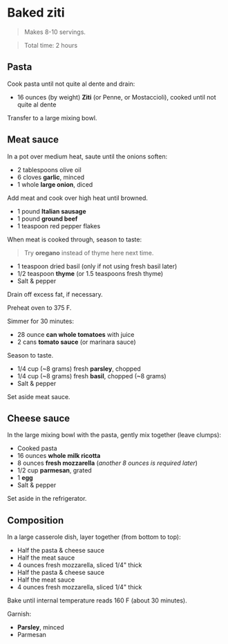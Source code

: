 # Baked ziti

> Makes 8-10 servings.

> Total time: 2 hours

## Pasta

Cook pasta until not quite al dente and drain:

- 16 ounces (by weight) **Ziti** (or Penne, or Mostaccioli), cooked until not quite al dente

Transfer to a large mixing bowl.

## Meat sauce

In a pot over medium heat, saute until the onions soften:

- 2 tablespoons olive oil
- 6 cloves **garlic**, minced
- 1 whole **large onion**, diced

Add meat and cook over high heat until browned.

- 1 pound **Italian sausage**
- 1 pound **ground beef**
- 1 teaspoon red pepper flakes

When meat is cooked through, season to taste:

> Try **oregano** instead of thyme here next time.

- 1 teaspoon dried basil (only if not using fresh basil later)
- 1/2 teaspoon **thyme** (or 1.5 teaspoons fresh thyme)
- Salt & pepper

Drain off excess fat, if necessary.

Preheat oven to 375 F.

Simmer for 30 minutes:

- 28 ounce **can whole tomatoes** with juice
- 2 cans **tomato sauce** (or marinara sauce)

Season to taste.

- 1/4 cup (~8 grams) fresh **parsley**, chopped
- 1/4 cup (~8 grams) fresh **basil**, chopped (~8 grams)
- Salt & pepper

Set aside meat sauce.

## Cheese sauce

In the large mixing bowl with the pasta, gently mix together (leave clumps):

- Cooked pasta
- 16 ounces **whole milk ricotta**
- 8 ounces **fresh mozzarella** (*another 8 ounces is required later*)
- 1/2 cup **parmesan**, grated
- 1 **egg**
- Salt & pepper

Set aside in the refrigerator.

## Composition

In a large casserole dish, layer together (from bottom to top):

- Half the pasta & cheese sauce
- Half the meat sauce
- 4 ounces fresh mozzarella, sliced 1/4" thick
- Half the pasta & cheese sauce
- Half the meat sauce
- 4 ounces fresh mozzarella, sliced 1/4" thick

Bake until internal temperature reads 160 F (about 30 minutes).

Garnish:

- **Parsley**, minced
- Parmesan
